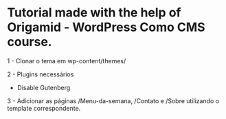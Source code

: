 # Tutorial made with the help of Origamid - WordPress Como CMS course.

1 - Clonar o tema em wp-content/themes/

2 - Plugins necessários
<ul>
  <li><a url="https://br.wordpress.org/plugins/disable-gutenberg/">Disable Gutenberg</a></li>  
</ul>

3 - Adicionar as páginas /Menu-da-semana, /Contato e /Sobre utilizando o template correspondente.